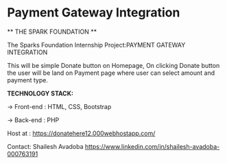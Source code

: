# Payment Gateway Integration
** THE SPARK FOUNDATION **

The Sparks Foundation Internship Project:PAYMENT GATEWAY INTEGRATION
 
This will be simple Donate button on Homepage, On clicking Donate button the user will be land on Payment page where user can select amount and payment type. 

**TECHNOLOGY STACK:**

-> Front-end : HTML, CSS, Bootstrap 

-> Back-end : PHP 

Host at : https://donatehere12.000webhostapp.com/

Contact: Shailesh Avadoba
https://www.linkedin.com/in/shailesh-avadoba-000763191
 

